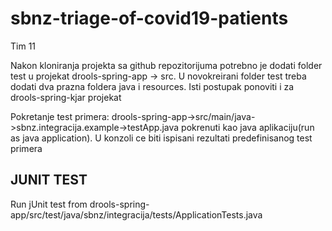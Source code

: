 # sbnz-triage-of-covid19-patients 
Tim 11

Nakon kloniranja projekta sa github repozitorijuma potrebno je dodati folder test u projekat drools-spring-app -> src. U novokreirani folder test treba dodati dva prazna foldera java i resources. Isti postupak ponoviti i za drools-spring-kjar projekat

Pokretanje test primera:
  drools-spring-app->src/main/java->sbnz.integracija.example->testApp.java pokrenuti kao java aplikaciju(run as java application). U konzoli ce biti ispisani rezultati predefinisanog test primera
  

## JUNIT TEST

Run jUnit test from drools-spring-app/src/test/java/sbnz/integracija/tests/ApplicationTests.java
